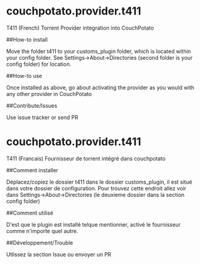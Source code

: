 couchpotato.provider.t411
===========================

T411 (French) Torrent Provider integration into CouchPotato

##How-to install

Move the folder t411 to your customs_plugin folder, which is located within your config folder. See Settings->About->Directories (second folder is your config folder) for location. 

##How-to use

Once installed as above, go about activating the provider as you would with any other provider in CouchPotato

##Contribute/Issues

Use issue tracker or send PR

couchpotato.provider.t411
===========================

T411 (Francais) Fournisseur de torrent intégré dans couchpotato

##Comment installer

Déplacez/copiez le dossier t411 dans le dossier customs_plugin, il est situé dans votre dossier de configuration. Pour trouvez cette endroit allez voir dans Settings->About->Directories (le deuxieme dossier dans la section config folder)

##Comment utilisé

D'est que le plugin est installé telque mentionner, activé le fournisseur comme n'importe quel autre.

##Développement/Trouble

Utlissez la section Issue ou envoyer un PR